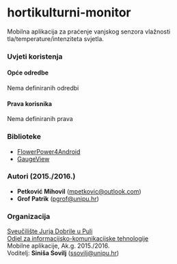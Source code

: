 ﻿# hortikulturni-monitor
Mobilna aplikacija za praćenje vanjskog senzora vlažnosti tla/temperature/intenziteta svjetla.

### Uvjeti koristenja

#### Opće odredbe
Nema definiranih odredbi

#### Prava korisnika
Nema definiranih prava

### Biblioteke

- [FlowerPower4Android](https://github.com/MahatmaX/flowerpower4android)
- [GaugeView](https://github.com/CodeAndMagic/GaugeView)

### Autori (2015./2016.)
- **Petković	Mihovil**	(mpetkovic@outlook.com)
- **Grof	Patrik**	    (pgrof@unipu.hr)

### Organizacija
[Sveučilište Jurja Dobrile u Puli](http://www.unipu.hr/)   
[Odjel za informacijsko-komunikacijske tehnologije](http://www.unipu.hr/index.php?id=1933)  
Mobilne aplikacije, Ak.g. 2015./2016.  
Voditelj: **Siniša Sovilj** (ssovilj@unipu.hr)
